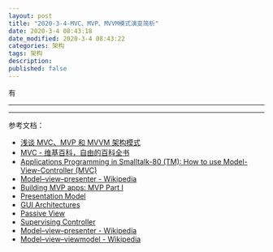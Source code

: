 ```yaml
---
layout: post
title: "2020-3-4-MVC、MVP、MVVM模式演变简析"
date: 2020-3-4 08:43:18
date_modified: 2020-3-4 08:43:22
categories: 架构
tags: 架构
description:
published: false
---
```


有

-----



---

参考文档：

-  [浅谈 MVC、MVP 和 MVVM 架构模式](https://draveness.me/mvx)
-  [MVC - 维基百科，自由的百科全书](https://zh.wikipedia.org/wiki/MVC)
-  [Applications Programming in Smalltalk-80 (TM): How to use Model-View-Controller (MVC)](http://www.dgp.toronto.edu/~dwigdor/teaching/csc2524/2012_F/papers/mvc.pdf)
-  [Model–view–presenter - Wikipedia](https://en.wikipedia.org/wiki/Model%E2%80%93view%E2%80%93presenter)
-  [Building MVP apps: MVP Part I](http://www.gwtproject.org/articles/mvp-architecture.html)
-  [Presentation Model](https://www.martinfowler.com/eaaDev/PresentationModel.html)
-  [GUI Architectures](https://martinfowler.com/eaaDev/uiArchs.html)
-  [Passive View](https://www.martinfowler.com/eaaDev/PassiveScreen.html)
-  [Supervising Controller](https://www.martinfowler.com/eaaDev/SupervisingPresenter.html)
-  [Model–view–presenter - Wikipedia](https://en.wikipedia.org/wiki/Model%E2%80%93view%E2%80%93presenter#cite_note-7)
-  [Model–view–viewmodel - Wikipedia](https://en.wikipedia.org/wiki/Model%E2%80%93view%E2%80%93viewmodel)


